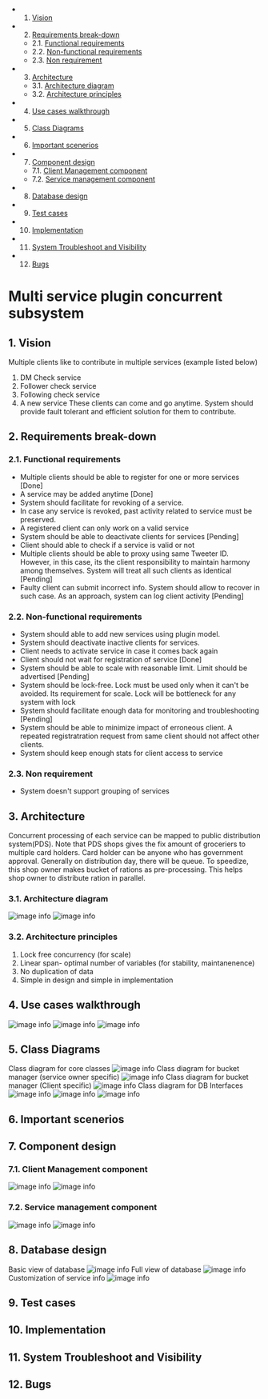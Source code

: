 <!-- vscode-markdown-toc -->
* 1. [Vision](#Vision)
* 2. [Requirements break-down](#Requirementsbreak-down)
	* 2.1. [Functional requirements](#Functionalrequirements)
	* 2.2. [Non-functional requirements](#Non-functionalrequirements)
	* 2.3. [Non requirement](#Nonrequirement)
* 3. [Architecture](#Architecture)
	* 3.1. [Architecture diagram](#Architecturediagram)
	* 3.2. [Architecture principles](#Architectureprinciples)
* 4. [Use cases walkthrough](#Usecaseswalkthrough)
* 5. [Class Diagrams](#ClassDiagrams)
* 6. [Important scenerios](#Importantscenerios)
* 7. [Component design](#Componentdesign)
	* 7.1. [Client Management component](#ClientManagementcomponent)
	* 7.2. [Service management component](#Servicemanagementcomponent)
* 8. [Database design](#Databasedesign)
* 9. [Test cases](#Testcases)
* 10. [Implementation](#Implementation)
* 11. [System Troubleshoot and Visibility](#SystemTroubleshootandVisibility)
* 12. [Bugs](#Bugs)

<!-- vscode-markdown-toc-config
	numbering=true
	autoSave=true
	/vscode-markdown-toc-config -->
<!-- /vscode-markdown-toc -->
# Multi service plugin concurrent subsystem

##  1. <a name='Vision'></a>Vision
Multiple clients like to contribute in multiple services (example listed below)
1. DM Check service
2. Follower check service
3. Following check service
4. A new service
These clients can come and go anytime. System should provide fault tolerant and efficient solution for them to contribute.


##  2. <a name='Requirementsbreak-down'></a>Requirements break-down
###  2.1. <a name='Functionalrequirements'></a>Functional requirements
* Multiple clients should be able to register for one or more services [Done]
* A service may be added anytime [Done]
* System should facilitate for revoking of a service. 
* In case any service is revoked, past activity related to service must be preserved.
* A registered client can only work on a valid service
* System should be able to deactivate clients for services
[Pending]
* Client should able to check if a service is valid or not
* Multiple clients should be able to proxy using same Tweeter ID. However, in this case, its  the client responsibility to maintain harmony among themselves. System will treat all such clients as identical [Pending]
* Faulty client can submit incorrect info. System should allow to recover in such case. As an approach, system can log client activity [Pending]


###  2.2. <a name='Non-functionalrequirements'></a>Non-functional requirements
* System should able to add new services using plugin model.
* System should  deactivate inactive clients for services.
* Client needs to activate service in case it comes back again
* Client should not wait for registration of service [Done]
* System should be able to scale with reasonable limit. Limit should be advertised [Pending]
* System should be lock-free. Lock must be used only when it can't be avoided. Its requirement for scale. Lock will be bottleneck for any system with lock 
* System should facilitate enough data for monitoring and troubleshooting [Pending]
* System should be able to minimize impact of erroneous client. A repeated registratration request from same client should not affect other clients.
* System should keep enough stats for client access to service

###  2.3. <a name='Nonrequirement'></a>Non requirement
* System doesn't support grouping of services

##  3. <a name='Architecture'></a>Architecture
Concurrent processing of each service can be mapped to public distribution system(PDS). Note that PDS shops gives the fix amount of groceriers to multiple card holders. Card holder can be anyone who has government approval. Generally on distribution day, there will be queue. To speedize, this shop owner makes bucket of rations as pre-processing. This helps shop owner to distribute ration in parallel.


###  3.1. <a name='Architecturediagram'></a>Architecture diagram

![image info](./data/architecture_multi_service_components.jpg)
![image info](./data/architecture_multi_service_registration.jpg)

###  3.2. <a name='Architectureprinciples'></a>Architecture principles
1. Lock free concurrency (for scale)
2. Linear span- optimal number of variables (for stability, maintanenence)
3. No duplication of data
4. Simple in design and simple in implementation

##  4. <a name='Usecaseswalkthrough'></a>Use cases walkthrough

![image info](./data/Use-cases-clients.jpg)
![image info](./data/use-cases-service-manager.jpg)
![image info](./data/use-case-visibility.jpg)

##  5. <a name='ClassDiagrams'></a>Class Diagrams
Class diagram for core classes
![image info](./data/class_diagrams/class_diagram_infra_classes.jpg)
Class diagram for bucket manager (service owner specific)
![image info](./data/class_diagrams/class_diagram_bucket_manger_service_owner.jpg)
Class diagram for bucket manager (Client specific)
![image info](./data/class_diagrams/class_diagram_bucket_manager_client.jpg)
Class diagram for DB Interfaces
![image info](./data/class_diagrams/class_diagram_cypher_store_common.jpg)
![image info](./data/class_diagrams/class_diagram_cypher_store_serviceowner.jpg)
![image info](./data/class_diagrams/class_diagram_cypher_store_client.jpg)

##  6. <a name='Importantscenerios'></a>Important scenerios

##  7. <a name='Componentdesign'></a>Component design
###  7.1. <a name='ClientManagementcomponent'></a>Client Management component
![image info](./data/sequence_Client_manager_register.jpg)
![image info](./data/sequence_Client_manager_unregister.jpg)

###  7.2. <a name='Servicemanagementcomponent'></a>Service management component

![image info](./data/sequence_service_manager_register.jpg)
![image info](./data/sequence_service_manager_unregister.jpg)

##  8. <a name='Databasedesign'></a>Database design
Basic view of database
![image info](./data/database_design_basic.jpg)
Full view of database
![image info](./data/database_design_complete.jpg)
Customization of service info
![image info](./data/database_design_custom.jpg)

##  9. <a name='Testcases'></a>Test cases


##  10. <a name='Implementation'></a>Implementation


##  11. <a name='SystemTroubleshootandVisibility'></a>System Troubleshoot and Visibility 

##  12. <a name='Bugs'></a>Bugs
